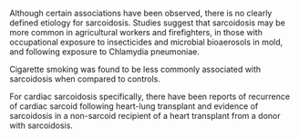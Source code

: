 Although certain associations have been observed, there is no clearly defined etiology for sarcoidosis. Studies suggest that sarcoidosis may be more common in agricultural workers and firefighters, in those with occupational exposure to insecticides and microbial bioaerosols in mold, and following exposure to Chlamydia pneumoniae.

Cigarette smoking was found to be less commonly associated with sarcoidosis when compared to controls.

For cardiac sarcoidosis specifically, there have been reports of recurrence of cardiac sarcoid following heart-lung transplant and evidence of sarcoidosis in a non-sarcoid recipient of a heart transplant from a donor with sarcoidosis.